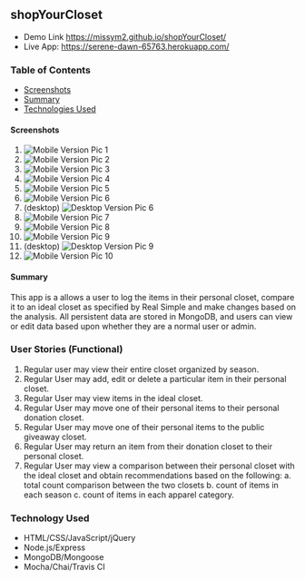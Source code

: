 ## shopYourCloset
*  Demo Link https://missym2.github.io/shopYourCloset/
*  Live App:  https://serene-dawn-65763.herokuapp.com/


### Table of Contents

 -  [Screenshots](#screenshots)
 -  [Summary](#Summary)
 -  [Technologies Used](#technologies-used)

#### Screenshots
1.  ![Mobile Version Pic 1](/docimages/m1.jpg "Mobile Pic 1")
2.  ![Mobile Version Pic 2](docimages/m2.jpg "Mobile Pic 2")
3.  ![Mobile Version Pic 3](docimages/m3.jpg "Mobile Pic 3")
4.  ![Mobile Version Pic 4](docimages/m4.jpg "Mobile Pic 4")
5.  ![Mobile Version Pic 5](docimages/m5.jpg "Mobile Pic 5")
6.  ![Mobile Version Pic 6](docimages/m6.jpg "Mobile Pic 6")
6. (desktop)   ![Desktop Version Pic 6](docimages/m6-desktop.jpg "Desktop Pic 4")
7.  ![Mobile Version Pic 7](docimages/m7.jpg "Mobile Pic 7")
8.  ![Mobile Version Pic 8](docimages/m8.jpg "Mobile Pic 8")
9.  ![Mobile Version Pic 9](docimages/m9.jpg "Mobile Pic 9")
9. (desktop)   ![Desktop Version Pic 9](docimages/m9-desktop.jpg "Desktop Pic 9")
10.  ![Mobile Version Pic 10](docimages/m10.jpg "Mobile Pic 10")

#### Summary
This app is a allows a user to log the items in their personal closet, compare it to an ideal closet as specified by Real Simple and make changes based on the analysis.  All persistent data are stored in MongoDB, and users can view or edit data based upon whether they are a normal user or admin.

### User Stories (Functional)
1.  Regular user may view their entire closet organized by season.
2.  Regular User may add, edit or delete a particular item in their personal closet.
3.  Regular User may view items in the ideal closet.
4.  Regular User may move one of their personal items to their personal donation closet.
5.  Regular User may move one of their personal items to the public giveaway closet.
6.  Regular User may return an item from their donation closet to their personal closet.
7.  Regular User may view a comparison between their personal closet with the ideal closet and obtain recommendations based on the following:
     a.  total count comparison between the two closets
     b.  count of items in each season
     c.  count of items in each apparel category.

### Technology Used
*  HTML/CSS/JavaScript/jQuery
*  Node.js/Express
*  MongoDB/Mongoose
*  Mocha/Chai/Travis CI 
